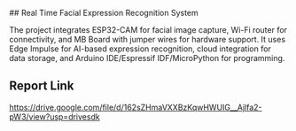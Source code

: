 ## Real Time Facial Expression Recognition System

The project integrates ESP32-CAM for facial image capture, Wi-Fi router for connectivity, and MB Board with jumper wires for hardware support. It uses Edge Impulse for AI-based expression recognition, cloud integration for data storage, and Arduino IDE/Espressif IDF/MicroPython for programming.

## Report Link
https://drive.google.com/file/d/162sZHmaVXXBzKqwHWUIG__Ajlfa2-pW3/view?usp=drivesdk
